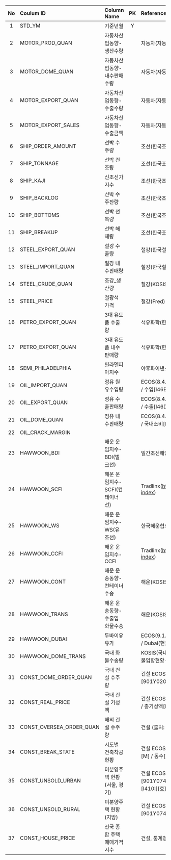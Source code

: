 |No|Coulum ID|Column Name|PK|Reference|
|:--:|:---|:---|:--:|:--|
|1|STD_YM|기준년월|Y||
|2|MOTOR_PROD_QUAN|자동차산업동향-생산수량||자동차(자동차산업협회: kama.or.kr)|
|3|MOTOR_DOME_QUAN|자동차산업동향-내수판매수량||자동차(자동차산업협회: kama.or.kr)|
|4|MOTOR_EXPORT_QUAN|자동차산업동향-수출수량||자동차(자동차산업협회: kama.or.kr)|
|5|MOTOR_EXPORT_SALES|자동차산업동향-수출금액||자동차(자동차산업협회: kama.or.kr)|
|6|SHIP_ORDER_AMOUNT|선박 수주량||조선(한국조선해양플랜트협회)|
|7|SHIP_TONNAGE|선박 건조량||조선(한국조선해양플랜트협회)|
|8|SHIP_KAJI|신조선가지수||조선(한국조선해양플랜트협회)|
|9|SHIP_BACKLOG|선박 수주잔량||조선(한국조선해양플랜트협회)|
|10|SHIP_BOTTOMS|선박 선복량||조선(한국조선해양플랜트협회)|
|11|SHIP_BREAKUP|선박 해체량||조선(한국조선해양플랜트협회)|
|12|STEEL_EXPORT_QUAN|철강 수출량||철강(한국철강협회, sd.kosa.or.kr)|
|13|STEEL_IMPORT_QUAN|철강 내수판매량||철강(한국철강협회, sd.kosa.or.kr)|
|14|STEEL_CRUDE_QUAN|조강_생산량||철강(KOSIS 철강통계조사)|
|15|STEEL_PRICE|철광석 가격||철강(Fred)|
|16|PETRO_EXPORT_QUAN|3대 유도품 수출량||석유화학(한국석유화학협회)|
|17|PETRO_EXPORT_QUAN|3대 유도품 내수판매량||석유화학(한국석유화학협회)|
|18|SEMI_PHILADELPHIA|필라델피아지수||야후파이낸스(^SOX)|
|19|OIL_IMPORT_QUAN|정유 원유수입량||ECOS(8.4.11. 석유제품수급:[901Y073][M} / 수입[I46B][천 배럴])|
|20|OIL_EXPORT_QUAN|정유 수출판매량||ECOS(8.4.11. 석유제품수급:[901Y073][M} / 수출[I46D][천 배럴])|
|21|OIL_DOME_QUAN|정유 내수판매량||ECOS(8.4.11. 석유제품수급:[901Y073][M} / 국내소비[I46C][천 배럴])|
|22|OIL_CRACK_MARGIN||||
|23|HAWWOON_BDI|해운 운임지수-BDI(벌크선)||일간조선해양|
|24|HAWWOON_SCFI|해운 운임지수-SCFI(컨테이너선)||Tradlinx(https://www.tradlinx.com/freight-index)|
|25|HAWWOON_WS|해운 운임지수-WS(유조선)||한국해운협회|
|26|HAWWOON_CCFI|해운 운임지수-CCFI||Tradlinx(https://www.tradlinx.com/freight-index)|
|27|HAWWOON_CONT|해운 운송동향-컨테이너 수송||해운(KOSIS 컨테이너 수송현황)|
|28|HAWWOON_TRANS|해운 운송동향-수출입 화물수송||해운(KOSIS 지역별 수출입 화물소송현황)|
|29|HAWWOON_DUBAI|두바이유 유가||ECOS(9.1.6.3. 국제상품가격:[902Y003][M] / Dubai(현물):[4010102][U$/bbl])|
|30|HAWWOON_DOME_TRANS|국내 화물수송량||KOSIS(국내화물수송량: 화물수송실적-내항화물입항현황-연안화물선(입항)=화물(단위:R/T))|
|31|CONST_DOME_ORDER_QUAN|국내 건설 수주량||건설 ECOS(8.4.1. 국내건설수주액:[901Y020][M] / 총수주액[I42A][백만 원])|
|32|CONST_REAL_PRICE|국내 건설 기성액||건설 ECOS(8.4.2. 건설기성액:[901Y104][M] / 총기성액[I48A][백만 원]) / 경상[I37A]|
|33|CONST_OVERSEA_ORDER_QUAN|해외 건설 수주량||건설 (출처: KOSIS)|
|34|CONST_BREAK_STATE|시도별 건축착공현황||건설 ECOS(8.4.3. 건축착공현황:[901Y103][M] / 동수[2][동수])|
|35|CONST_UNSOLD_URBAN|미분양주택 현황(서울, 경기)||건설 ECOS(8.4.5. 미분양주택현황:[901Y074][M] / 서울[I410B][호], 경기[I410I][호])|
|36|CONST_UNSOLD_RURAL|미분양주택 현황(지방)||건설 ECOS(8.4.5. 미분양주택현황:[901Y074][M] / 전국[I410A][호])|
|37|CONST_HOUSE_PRICE|전국 종합 주택매매가격지수||건설, 통계청 유형별 매매가격지수|

